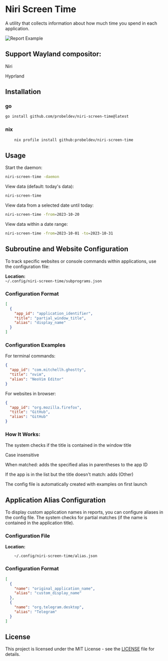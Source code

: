 # Niri Screen Time

A utility that collects information about how much time you spend in each application.

![Report Example](https://github.com/probeldev/niri-screen-time/blob/main/screenshots/report.png?raw=true)


## Support Wayland compositor:

Niri

Hyprland

## Installation

### go 

```bash
go install github.com/probeldev/niri-screen-time@latest
```


### nix 

```bash 
    nix profile install github:probeldev/niri-screen-time
```

## Usage 

Start the daemon:

```bash
niri-screen-time -daemon 
```

View data (default: today's data):

```bash
niri-screen-time 
```

View data from a selected date until today:
  
```bash
niri-screen-time -from=2023-10-20
```

View data within a date range:

```bash
niri-screen-time -from=2023-10-01 -to=2023-10-31 
```


## Subroutine and Website Configuration

To track specific websites or console commands within applications, use the configuration file:

**Location:**  
`~/.config/niri-screen-time/subprograms.json`

### Configuration Format
```json
[
  {
    "app_id": "application_identifier",
    "title": "partial_window_title",
    "alias": "display_name"
  }
]

```

### Configuration Examples

For terminal commands:

```json
{
  "app_id": "com.mitchellh.ghostty",
  "title": "nvim",
  "alias": "NeoVim Editor"
}
```

For websites in browser:

```json
{
  "app_id": "org.mozilla.firefox",
  "title": "GitHub",
  "alias": "GitHub"
}
```

### How It Works:

The system checks if the title is contained in the window title

Case insensitive

When matched: adds the specified alias in parentheses to the app ID

If the app is in the list but the title doesn't match: adds (Other)

The config file is automatically created with examples on first launch

## Application Alias Configuration

To display custom application names in reports, you can configure aliases in the config file.
The system checks for partial matches (if the name is contained in the application title).

### Configuration File

**Location:**  

```
    ~/.config/niri-screen-time/alias.json
```

### Configuration Format

```json
[
  {
    "name": "original_application_name",
    "alias": "custom_display_name"
  },
  {
    "name": "org.telegram.desktop",
    "alias": "Telegram"
  }
]
```

## License  
This project is licensed under the MIT License - see the [LICENSE](LICENSE) file for details.
